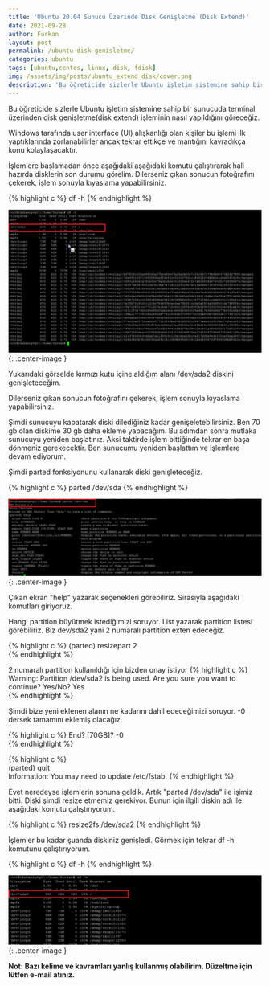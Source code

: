 ```yaml
---
title: 'Ubuntu 20.04 Sunucu Üzerinde Disk Genişletme (Disk Extend)'
date: 2021-09-28
author: Furkan
layout: post
permalink: /ubuntu-disk-genisletme/
categories: ubuntu
tags: [ubuntu,centos, linux, disk, fdisk]
img: /assets/img/posts/ubuntu_extend_disk/cover.png
description: 'Bu öğreticide sizlerle Ubuntu işletim sistemine sahip bir sunucuda terminal üzerinden disk genişletme(disk extend) işleminin nasıl yapıldığını göreceğiz.'
---
```


Bu öğreticide sizlerle Ubuntu işletim sistemine sahip bir sunucuda terminal üzerinden disk genişletme(disk extend) işleminin nasıl yapıldığını göreceğiz.

Windows tarafında user interface (UI) alışkanlığı olan kişiler bu işlemi ilk yaptıklarında zorlanabilirler ancak tekrar ettikçe ve mantığını kavradıkça konu kolaylaşacaktır.

İşlemlere başlamadan önce aşağıdaki aşağıdaki komutu çalıştırarak hali hazırda disklerin son durumu görelim. 
Dilerseniz çıkan sonucun fotoğrafını çekerek, işlem sonuyla kıyaslama yapabilirsiniz.

{% highlight c %}
df -h
{% endhighlight %}

![Picture description](/assets/img/posts/ubuntu_extend_disk/df-h.png){: .center-image }

Yukarıdaki görselde kırmızı kutu içine aldığım alanı /dev/sda2 diskini genişleteceğim.

Dilerseniz çıkan sonucun fotoğrafını çekerek, işlem sonuyla kıyaslama yapabilirsiniz.

Şimdi sunucuyu kapatarak diski dilediğiniz kadar genişeletebilirsiniz. Ben 70 gb olan diskime 30 gb daha ekleme yapacağım.
Bu adımdan sonra mutlaka sunucuyu yeniden başlatınız. Aksi taktirde işlem bittiğinde tekrar en başa dönmeniz gerekecektir.
Ben sunucumu yeniden başlattım ve işlemlere devam ediyorum.

Şimdi parted fonksiyonunu kullanarak diski genişleteceğiz.

{% highlight c %}
parted /dev/sda
{% endhighlight %}

![Picture description](/assets/img/posts/ubuntu_extend_disk/parted.png){: .center-image }

Çıkan ekran "help" yazarak seçenekleri görebiliriz. 
Sırasıyla aşağıdaki komutları giriyoruz. 
	
Hangi partition büyütmek istediğimizi soruyor. 
List yazarak partition listesi görebiliriz.
Biz dev/sda2 yani 2 numaralı partition exten edeceğiz.

{% highlight c %}
(parted) resizepart 2                                                  
{% endhighlight %}

2 numaralı partition kullanıldığı için bizden onay istiyor 
{% highlight c %}
Warning: Partition /dev/sda2 is being used. Are you sure you want to continue?
Yes/No? Yes                                                            
{% endhighlight %}

Şimdi bize yeni eklenen alanın ne kadarını dahil edeceğimizi soruyor.
-0 dersek tamamını eklemiş olacağız.

{% highlight c %}
End?  [70GB]? -0                                                      
{% endhighlight %}

{% highlight c %}                                                   
(parted) quit                                                          
Information: You may need to update /etc/fstab.
{% endhighlight %}

Evet neredeyse işlemlerin sonuna geldik. Artık "parted /dev/sda" ile işimiz bitti.
Diski şimdi resize etmemiz gerekiyor. Bunun için ilgili diskin adı ile aşağıdaki komutu çalıştırıyorum. 

{% highlight c %}
resize2fs /dev/sda2
{% endhighlight %}

İşlemler bu kadar şuanda diskiniz genişledi. Görmek için tekrar df -h komutunu çalıştırıyorum.

{% highlight c %}
df -h
{% endhighlight %}

![Picture description](/assets/img/posts/ubuntu_extend_disk/new-df-h.png){: .center-image }


<b>Not: Bazı kelime ve kavramları yanlış kullanmış olabilirim. Düzeltme için lütfen e-mail atınız.<b>
